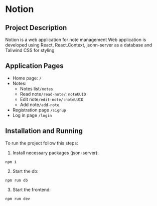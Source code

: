 # Notion

## Project Description
Notion is a web application for note management
Web application is developed using React, React.Context, jsonn-server as a database and Taliwind CSS for styling

## Application Pages
- Home page: `/`
- Notes:
  - Notes list`/notes`
  - Read note`/read-note/:noteUUID`
  - Edit note`/edit-note/:noteUUID`
  - Add note`/add-note`
- Registration page `/signup`
- Log in page `/login`

## Installation and Running
To run the project follow this steps:
1. Install necessary packages (json-server):
```
npm i
```
2. Start the db:
```
npm run db
```
3. Start the frontend:
```
npm run dev
```
